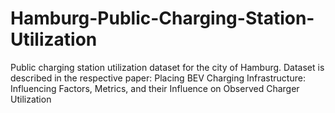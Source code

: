 # Hamburg-Public-Charging-Station-Utilization
Public charging station utilization dataset for the city of Hamburg. Dataset is described in the respective paper: Placing BEV Charging Infrastructure: Influencing Factors, Metrics, and their Influence on Observed Charger Utilization
